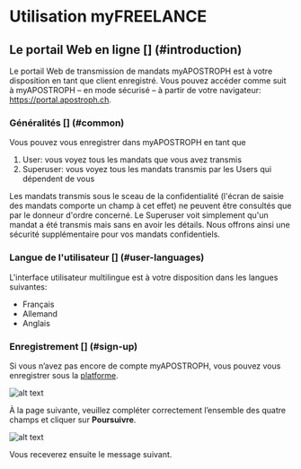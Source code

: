 # Utilisation myFREELANCE
## Le portail Web en ligne [] (#introduction)

Le portail Web de transmission de mandats myAPOSTROPH est à votre disposition en tant que client enregistré. Vous pouvez accéder comme suit à myAPOSTROPH – en mode sécurisé – à partir de votre navigateur: https://portal.apostroph.ch.

### Généralités [] (#common)
Vous pouvez vous enregistrer dans myAPOSTROPH en tant que
1. User: vous voyez tous les mandats que vous avez transmis
2. Superuser: vous voyez tous les mandats transmis par les Users qui dépendent de vous

Les mandats transmis sous le sceau de la confidentialité (l'écran de saisie des mandats comporte un champ à cet effet) ne peuvent être consultés que par le donneur d'ordre concerné. Le Superuser voit simplement qu'un mandat a été transmis mais sans en avoir les détails. Nous offrons ainsi une sécurité supplémentaire pour vos mandats confidentiels.

### Langue de l'utilisateur [] (#user-languages)
L'interface utilisateur multilingue est à votre disposition dans les langues suivantes:
- Français
- Allemand
- Anglais

### Enregistrement [] (#sign-up)
Si vous n’avez pas encore de compte myAPOSTROPH, vous pouvez vous enregistrer sous la [platforme](https://portal.apostroph.ch/Register/Init/?lang=fr-CH).

![alt text][sign-in]

[sign-in]: /assets/sign-in.png "Enregistrez-vous"

À la page suivante, veuillez compléter correctement l’ensemble des quatre champs et cliquer sur **Poursuivre**.

![alt text][sign-in-details]

[sign-in-details]: /assets/sign-in-details.png "Enregistrez-vous"

Vous receverez ensuite le message suivant.
